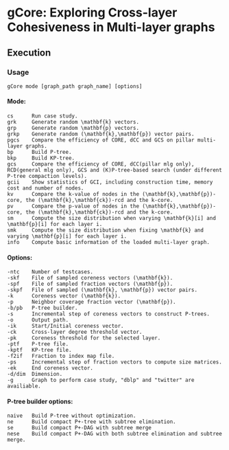 # gCore: Exploring Cross-layer Cohesiveness in Multi-layer graphs


## Execution

### Usage

```commandline
gCore mode [graph_path graph_name] [options]
```
#### Mode:

   	cs      Run case study.
	grk     Generate random \mathbf{k} vectors.
	grp     Generate random \mathbf{p} vectors.
	grkp    Generate random (\mathbf{k},\mathbf{p}) vector pairs.
	pgcs	Compare the efficiency of CORE, dCC and GCS on pillar multi-layer graphs.
	bp      Build P-tree.
    bkp     Build KP-tree.
	gcs     Compare the efficiency of CORE, dCC(pillar mlg only), RCD(general mlg only), GCS and (K)P-tree-based search (under different P-tree compaction levels).
	gcii	Show statistics of GCI, including construction time, memory cost and number of nodes.
	kv  	Compare the k-value of nodes in the (\mathbf{k},\mathbf{p})-core, the (\mathbf{k},\mathbf{ck})-rcd and the k-core.
	pv  	Compare the p-value of nodes in the (\mathbf{k},\mathbf{p})-core, the (\mathbf{k},\mathbf{ck})-rcd and the k-core.
	sm      Compute the size distribution when varying \mathbf{k}[i] and \mathbf{p}[i] for each layer i.
	smk     Compute the size distribution when fixing \mathbf{k} and varying \mathbf{p}[i] for each layer i.
	info	Compute basic information of the loaded multi-layer graph.
	
#### Options:
    -ntc	Number of testcases.
	-skf	File of sampled coreness vectors (\mathbf{k}).
	-spf	File of sampled fraction vectors (\mathbf{p}).
	-skpf	File of sampled (\mathbf{k}, \mathbf{p}) vector pairs.
	-k      Coreness vector (\mathbf{k}).
	-p      Neighbor coverage fraction vector (\mathbf{p}).
	-b/pb   P-tree builder.
	-s      Incremental step of coreness vectors to construct P-trees.
	-o      Output path.
	-ik     Start/Initial coreness vector.
	-ck     Cross-layer degree threshold vector.
	-pk     Coreness threshold for the selected layer.
	-ptf	P-tree file.
	-kptf	KP-tree file.
	-f2if	Fraction to index map file.
	-ps     Incremental step of fraction vectors to compute size matrices.
	-ek     End coreness vector.
	-d/dim  Dimension.
	-g      Graph to perform case study, "dblp" and "twitter" are availiable.

#### P-tree builder options:
    naive	Build P-tree without optimization.
    ne      Build compact P+-tree with subtree elimination.
    se      Build compact P+-DAG with subtree merge
    nese	Build compact P+-DAG with both subtree elimination and subtree merge.

